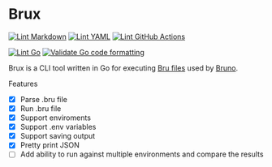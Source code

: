 # Brux

[![Lint Markdown](https://github.com/ashishb/brux/actions/workflows/lint-markdown.yaml/badge.svg)](https://github.com/ashishb/brux/actions/workflows/lint-markdown.yaml)
[![Lint YAML](https://github.com/ashishb/brux/actions/workflows/lint-yaml.yaml/badge.svg)](https://github.com/ashishb/brux/actions/workflows/lint-yaml.yaml)
[![Lint GitHub Actions](https://github.com/ashishb/brux/actions/workflows/lint-github-actions.yaml/badge.svg)](https://github.com/ashishb/brux/actions/workflows/lint-github-actions.yaml)

[![Lint Go](https://github.com/ashishb/brux/actions/workflows/lint-go.yaml/badge.svg)](https://github.com/ashishb/brux/actions/workflows/lint-go.yaml)
[![Validate Go code formatting](https://github.com/ashishb/brux/actions/workflows/format-go.yaml/badge.svg)](https://github.com/ashishb/brux/actions/workflows/format-go.yaml)

Brux is a CLI tool written in Go for executing [Bru files](https://github.com/brulang/bru-lang) used by [Bruno](https://github.com/usebruno/bruno).

Features

- [x] Parse .bru file
- [x] Run .bru file
- [x] Support enviroments
- [x] Support .env variables
- [x] Support saving output
- [x] Pretty print JSON
- [ ] Add ability to run against multiple environments and compare the results
